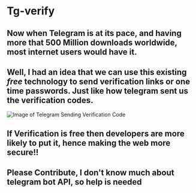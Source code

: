# Tg-verify

## Now when Telegram is at its pace, and having more that 500 Million downloads worldwide, most internet users would have it.

## Well, I had an idea that we can use this existing *free* technology to send verification links or one time passwords. Just like how telegram sent us the verification codes.

![Image of Telegram Sending Verification Code](https://i.imgur.com/VwNLDTV.png)

## If Verification is free then developers are more likely to put it, hence making the web more secure!! 

## Please Contribute, I don't know much about telegram bot API, so help is needed
